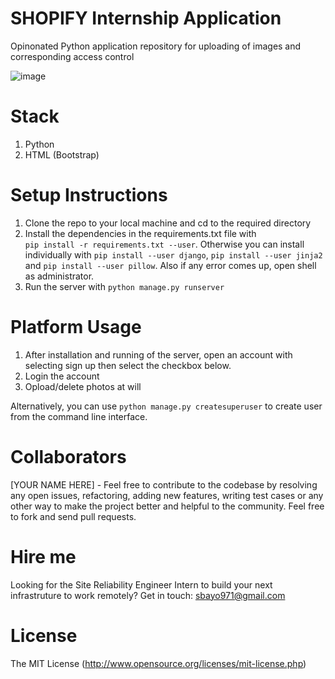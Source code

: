 # SHOPIFY Internship Application

Opinonated Python application repository for uploading of images and corresponding access control

![image](https://user-images.githubusercontent.com/47984109/104813820-dc5e8a80-580b-11eb-9740-34f6848b3992.png)

# Stack

1. Python
2. HTML (Bootstrap)

# Setup Instructions

1. Clone the repo to your local machine and cd to the required directory
2. Install the dependencies in the requirements.txt file with  
```pip install -r requirements.txt --user```. Otherwise you can install individually with 
```pip install --user django```, ```pip install --user jinja2``` and ```pip install --user pillow```. Also if any error comes up, open shell as administrator. 
3. Run the server with 
```python manage.py runserver```

# Platform Usage

1. After installation and running of the server, open an account with selecting sign up then select the checkbox below.
2. Login the account
3. Opload/delete photos at will

Alternatively, you can use ```python manage.py createsuperuser``` to create user from the command line interface.

# Collaborators
[YOUR NAME HERE] - Feel free to contribute to the codebase by resolving any open issues, refactoring, adding new features, writing test cases or any other way to make the project better and helpful to the community. Feel free to fork and send pull requests.

# Hire me
Looking for the Site Reliability Engineer Intern to build your next infrastruture to work remotely? Get in touch: sbayo971@gmail.com

# License
The MIT License (http://www.opensource.org/licenses/mit-license.php)
